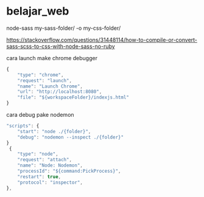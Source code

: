 # belajar_web
node-sass my-sass-folder/ -o my-css-folder/ 

https://stackoverflow.com/questions/31448114/how-to-compile-or-convert-sass-scss-to-css-with-node-sass-no-ruby

cara launch make chrome debugger

```javascript
{
    "type": "chrome",
    "request": "launch",
    "name": "Launch Chrome",
    "url": "http://localhost:8080",
    "file": "${workspaceFolder}/indexjs.html"
}
```
cara debug pake nodemon
```javascript
"scripts": {
    "start": "node ./{folder}",
    "debug": "nodemon --inspect ./{folder}"
}
 {
    "type": "node",
    "request": "attach",
    "name": "Node: Nodemon",
    "processId": "${command:PickProcess}",
    "restart": true,
    "protocol": "inspector",
},
```

